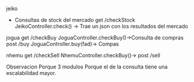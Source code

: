 jeiko
- Consultas de stock del mercado
get			/checkStock	JeikoController.check() -> Trae un json con los resultados del mercado

jogua
get			/checkBuy	JoguaController.checkBuy()->Consulta de compras
post			/buy		JoguaController.buy(fad)-> Compas

nhemu
get			/checkSell	NhemuController.checkBuy()->
post			/sell

Observacion
Porque 3 modulos
Porque el de la consulta tiene una escalabilidad mayor.
